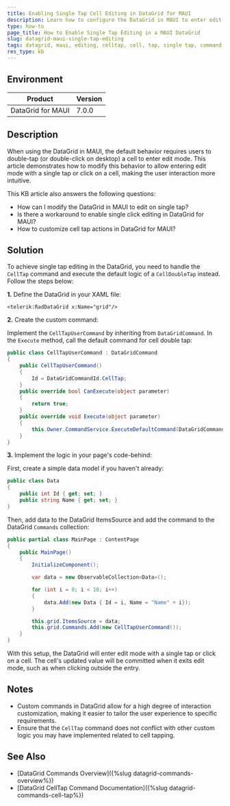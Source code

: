```yaml
---
title: Enabling Single Tap Cell Editing in DataGrid for MAUI
description: Learn how to configure the DataGrid in MAUI to enter edit mode with a single tap or click on a cell.
type: how-to
page_title: How to Enable Single Tap Editing in a MAUI DataGrid
slug: datagrid-maui-single-tap-editing
tags: datagrid, maui, editing, celltap, cell, tap, single tap, command
res_type: kb
---
```


## Environment

| Product | Version |
| --- | --- |
| DataGrid for MAUI | 7.0.0 |

## Description

When using the DataGrid in MAUI, the default behavior requires users to double-tap (or double-click on desktop) a cell to enter edit mode. This article demonstrates how to modify this behavior to allow entering edit mode with a single tap or click on a cell, making the user interaction more intuitive.

This KB article also answers the following questions:
- How can I modify the DataGrid in MAUI to edit on single tap?
- Is there a workaround to enable single click editing in DataGrid for MAUI?
- How to customize cell tap actions in DataGrid for MAUI?

## Solution

To achieve single tap editing in the DataGrid, you need to handle the `CellTap` command and execute the default logic of a `CellDoubleTap` instead. Follow the steps below:

**1.** Define the DataGrid in your XAML file:

```xaml
<telerik:RadDataGrid x:Name="grid"/>
```

**2.** Create the custom command:

Implement the `CellTapUserCommand` by inheriting from `DataGridCommand`. In the `Execute` method, call the default command for cell double tap:

```csharp
public class CellTapUserCommand : DataGridCommand
{
    public CellTapUserCommand()
    {
        Id = DataGridCommandId.CellTap;
    }
    public override bool CanExecute(object parameter)
    {
        return true;
    }
    public override void Execute(object parameter)
    {
        this.Owner.CommandService.ExecuteDefaultCommand(DataGridCommandId.CellDoubleTap, parameter);
    }
}
```

**3.** Implement the logic in your page's code-behind:

First, create a simple data model if you haven't already:

```csharp
public class Data
{
    public int Id { get; set; }
    public string Name { get; set; }
}
```

Then, add data to the DataGrid ItemsSource and add the command to the DataGrid `Commands` collection:

```csharp
public partial class MainPage : ContentPage
{
    public MainPage()
    {
        InitializeComponent();

        var data = new ObservableCollection<Data>();

        for (int i = 0; i < 10; i++)
        {
            data.Add(new Data { Id = i, Name = "Name" + i});
        }

        this.grid.ItemsSource = data;
        this.grid.Commands.Add(new CellTapUserCommand());
    }
}
```


With this setup, the DataGrid will enter edit mode with a single tap or click on a cell. The cell's updated value will be committed when it exits edit mode, such as when clicking outside the entry.

## Notes

- Custom commands in DataGrid allow for a high degree of interaction customization, making it easier to tailor the user experience to specific requirements.
- Ensure that the `CellTap` command does not conflict with other custom logic you may have implemented related to cell tapping.

## See Also

- [DataGrid Commands Overview]({%slug datagrid-commands-overview%})
- [DataGrid CellTap Command Documentation]({%slug datagrid-commands-cell-tap%})
